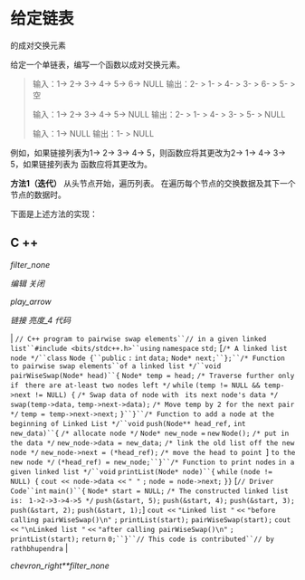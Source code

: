 # 给定链表

的成对交换元素

给定一个单链表，编写一个函数以成对交换元素。

> 输入：1-> 2-> 3-> 4-> 5-> 6-> NULL
> 输出：2- > 1- > 4- > 3- > 6- > 5- >空
> 
> 输入：1-> 2-> 3-> 4-> 5-> NULL
> 输出：2- > 1- > 4- > 3- > 5- > NULL
> 
> 输入：1-> NULL
> 输出：1- > NULL

例如，如果链接列表为1-> 2-> 3-> 4-> 5，则函数应将其更改为2-> 1-> 4-> 3-> 5，如果链接列表为 函数应将其更改为。

**方法1（迭代）**
从头节点开始，遍历列表。 在遍历每个节点的交换数据及其下一个节点的数据时。

下面是上述方法的实现：

## C ++

*filter_none*

*编辑*
*关闭*

*play_arrow*

*链接*
*亮度_4*
*代码*

| `// C++ program to pairwise swap elements``// in a given linked list``#include <bits/stdc++.h>``using` `namespace` `std;` [`/* A linked list node */``class` `Node {``public` `:` `int` `data;` `Node* next;``};``/* Function to pairwise swap elements``of a linked list */``void` `pairWiseSwap(Node* head)``{` `Node* temp = head;` `/* Traverse further only if ` `there are at-least two nodes left */` `while` `(temp != NULL && temp->next != NULL) {` `/* Swap data of node with ` `its next node's data */` `swap(temp->data,` `temp->next->data);` `/* Move temp by 2 for the next pair */` `temp = temp->next->next;` `}``}``/* Function to add a node at the ` `beginning of Linked List */``void` `push(Node** head_ref,` `int` `new_data)``{` `/* allocate node */` `Node* new_node =` `new` `Node();` `/* put in the data */` `new_node->data = new_data;` `/* link the old list off the new node */` `new_node->next = (*head_ref);` `/* move the head to point `] `to the new node */` `(*head_ref) = new_node;``}``/* Function to print nodes` `in a given linked list */``void` `printList(Node* node)``{` `while` `(node != NULL) {` `cout << node->data <<` `" "` `;` `node = node->next;` `}`​​ `}` [`// Driver Code``int` `main()``{` `Node* start = NULL;` `/* The constructed linked list is: ` `1->2->3->4->5 */` `push(&start, 5);` `push(&start, 4);` `push(&start, 3);` `push(&start, 2);` `push(&start, 1);`] `cout <<` `"Linked list "` `<<` `"before calling pairWiseSwap()\n"` `;` `printList(start);` `pairWiseSwap(start);` `cout <<` `"\nLinked list "` `<<` `"after calling pairWiseSwap()\n"` `;` `printList(start);` `return` `0;``}``// This code is contributed``// by rathbhupendra` |

*chevron_right**filter_none*